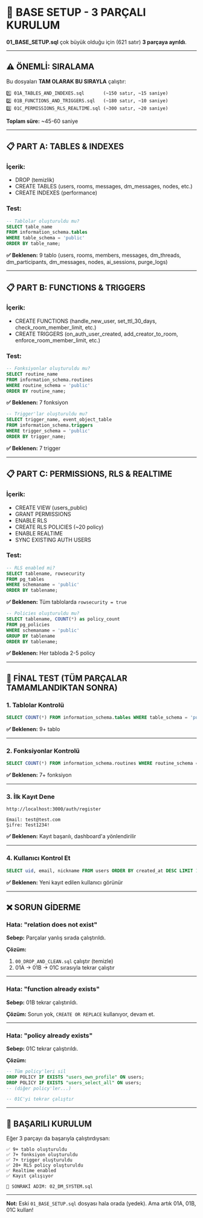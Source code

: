 # 🎯 BASE SETUP - 3 PARÇALI KURULUM

**01_BASE_SETUP.sql** çok büyük olduğu için (621 satır) **3 parçaya ayrıldı**.

---

## ⚠️ **ÖNEMLİ: SIRALAMA**

Bu dosyaları **TAM OLARAK BU SIRAYLA** çalıştır:

```
1️⃣ 01A_TABLES_AND_INDEXES.sql       (~150 satır, ~15 saniye)
2️⃣ 01B_FUNCTIONS_AND_TRIGGERS.sql   (~180 satır, ~10 saniye)
3️⃣ 01C_PERMISSIONS_RLS_REALTIME.sql (~300 satır, ~20 saniye)
```

**Toplam süre:** ~45-60 saniye

---

## 📋 **PART A: TABLES & INDEXES**

### **İçerik:**
- DROP (temizlik)
- CREATE TABLES (users, rooms, messages, dm_messages, nodes, etc.)
- CREATE INDEXES (performance)

### **Test:**
```sql
-- Tablolar oluşturuldu mu?
SELECT table_name 
FROM information_schema.tables 
WHERE table_schema = 'public'
ORDER BY table_name;
```

**✅ Beklenen:** 9 tablo (users, rooms, members, messages, dm_threads, dm_participants, dm_messages, nodes, ai_sessions, purge_logs)

---

## 📋 **PART B: FUNCTIONS & TRIGGERS**

### **İçerik:**
- CREATE FUNCTIONS (handle_new_user, set_ttl_30_days, check_room_member_limit, etc.)
- CREATE TRIGGERS (on_auth_user_created, add_creator_to_room, enforce_room_member_limit, etc.)

### **Test:**
```sql
-- Fonksiyonlar oluşturuldu mu?
SELECT routine_name 
FROM information_schema.routines 
WHERE routine_schema = 'public'
ORDER BY routine_name;
```

**✅ Beklenen:** 7 fonksiyon

```sql
-- Trigger'lar oluşturuldu mu?
SELECT trigger_name, event_object_table
FROM information_schema.triggers
WHERE trigger_schema = 'public'
ORDER BY trigger_name;
```

**✅ Beklenen:** 7 trigger

---

## 📋 **PART C: PERMISSIONS, RLS & REALTIME**

### **İçerik:**
- CREATE VIEW (users_public)
- GRANT PERMISSIONS
- ENABLE RLS
- CREATE RLS POLICIES (~20 policy)
- ENABLE REALTIME
- SYNC EXISTING AUTH USERS

### **Test:**
```sql
-- RLS enabled mi?
SELECT tablename, rowsecurity 
FROM pg_tables 
WHERE schemaname = 'public'
ORDER BY tablename;
```

**✅ Beklenen:** Tüm tablolarda `rowsecurity = true`

```sql
-- Policies oluşturuldu mu?
SELECT tablename, COUNT(*) as policy_count
FROM pg_policies
WHERE schemaname = 'public'
GROUP BY tablename
ORDER BY tablename;
```

**✅ Beklenen:** Her tabloda 2-5 policy

---

## 🧪 **FİNAL TEST (TÜM PARÇALAR TAMAMLANDIKTAN SONRA)**

### **1. Tablolar Kontrolü**
```sql
SELECT COUNT(*) FROM information_schema.tables WHERE table_schema = 'public';
```

**✅ Beklenen:** 9+ tablo

---

### **2. Fonksiyonlar Kontrolü**
```sql
SELECT COUNT(*) FROM information_schema.routines WHERE routine_schema = 'public';
```

**✅ Beklenen:** 7+ fonksiyon

---

### **3. İlk Kayıt Dene**

```
http://localhost:3000/auth/register

Email: test@test.com
Şifre: Test1234!
```

**✅ Beklenen:** Kayıt başarılı, dashboard'a yönlendirilir

---

### **4. Kullanıcı Kontrol Et**
```sql
SELECT uid, email, nickname FROM users ORDER BY created_at DESC LIMIT 1;
```

**✅ Beklenen:** Yeni kayıt edilen kullanıcı görünür

---

## ❌ **SORUN GİDERME**

### **Hata: "relation does not exist"**

**Sebep:** Parçalar yanlış sırada çalıştırıldı.

**Çözüm:**
1. `00_DROP_AND_CLEAN.sql` çalıştır (temizle)
2. 01A → 01B → 01C sırasıyla tekrar çalıştır

---

### **Hata: "function already exists"**

**Sebep:** 01B tekrar çalıştırıldı.

**Çözüm:** Sorun yok, `CREATE OR REPLACE` kullanıyor, devam et.

---

### **Hata: "policy already exists"**

**Sebep:** 01C tekrar çalıştırıldı.

**Çözüm:**
```sql
-- Tüm policy'leri sil
DROP POLICY IF EXISTS "users_own_profile" ON users;
DROP POLICY IF EXISTS "users_select_all" ON users;
-- (diğer policy'ler...)

-- 01C'yi tekrar çalıştır
```

---

## 🎉 **BAŞARILI KURULUM**

Eğer 3 parçayı da başarıyla çalıştırdıysan:

```
✅ 9+ tablo oluşturuldu
✅ 7+ fonksiyon oluşturuldu
✅ 7+ trigger oluşturuldu
✅ 20+ RLS policy oluşturuldu
✅ Realtime enabled
✅ Kayıt çalışıyor

🎯 SONRAKİ ADIM: 02_DM_SYSTEM.sql
```

---

**Not:** Eski `01_BASE_SETUP.sql` dosyası hala orada (yedek). Ama artık 01A, 01B, 01C kullan!


